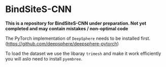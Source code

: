 # BindSiteS-CNN
**This is a repository for  BindSiteS-CNN under preparation. Not yet completed and may contain mistakes / non-optimal code**

The PyTorch implementation of ```DeepSphere``` needs to be installed first. (https://github.com/deepsphere/deepsphere-pytorch)

To load the dataset we use the libaray ```trimesh``` and make it work efficiently you will aslo need to install ```pyembree```.

